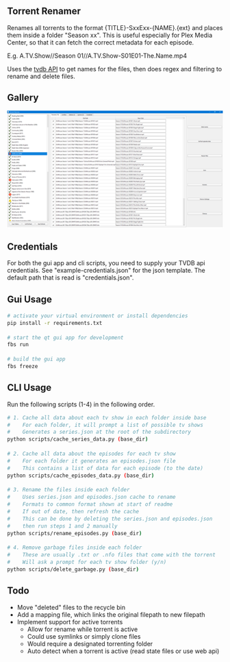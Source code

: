 ## Torrent Renamer
Renames all torrents to the format {TITLE}-SxxExx-{NAME}.{ext} and places them inside a folder "Season xx". This is useful especially for Plex Media Center, so that it can fetch the correct metadata for each episode.

E.g. A.TV.Show//Season 01//A.TV.Show-S01E01-The.Name.mp4

Uses the 
[tvdb API](https://api.thetvdb.com/swagger)
to get names for the files, then does regex and filtering to rename and delete files.

## Gallery
![alt text](docs/window_v2.png "GUI")

## Credentials
For both the gui app and cli scripts, you need to supply your TVDB api credentials. 
See "example-credentials.json" for the json template.
The default path that is read is "credentials.json".

## Gui Usage
```bash
# activate your virtual environment or install dependencies
pip install -r requirements.txt

# start the qt gui app for development
fbs run

# build the gui app
fbs freeze
```

## CLI Usage
Run the following scripts (1-4) in the following order.

```bash
# 1. Cache all data about each tv show in each folder inside base
#    For each folder, it will prompt a list of possible tv shows
#    Generates a series.json at the root of the subdirectory
python scripts/cache_series_data.py (base_dir)

# 2. Cache all data about the episodes for each tv show
#    For each folder it generates an episodes.json file
#    This contains a list of data for each episode (to the date)
python scripts/cache_episodes_data.py (base_dir)

# 3. Rename the files inside each folder
#    Uses series.json and episodes.json cache to rename
#    Formats to common format shown at start of readme
#    If out of date, then refresh the cache
#    This can be done by deleting the series.json and episodes.json 
#    then run steps 1 and 2 manually
python scripts/rename_episodes.py (base_dir)

# 4. Remove garbage files inside each folder
#    These are usually .txt or .nfo files that come with the torrent
#    Will ask a prompt for each tv show folder (y/n)
python scripts/delete_garbage.py (base_dir)
```

## Todo
- Move "deleted" files to the recycle bin
- Add a mapping file, which links the original filepath to new filepath
- Implement support for active torrents 
  - Allow for rename while torrent is active
  - Could use symlinks or simply clone files
  - Would require a designated torrenting folder
  - Auto detect when a torrent is active (read state files or use web api)